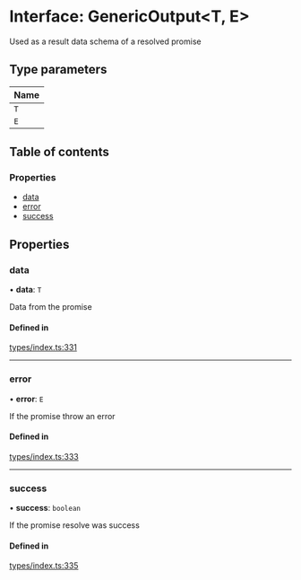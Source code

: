 # Interface: GenericOutput<T, E\>

Used as a result data schema of a resolved promise

## Type parameters

| Name |
| :------ |
| `T` |
| `E` |

## Table of contents

### Properties

- [data](GenericOutput.md#data)
- [error](GenericOutput.md#error)
- [success](GenericOutput.md#success)

## Properties

### data

• **data**: `T`

Data from the promise

#### Defined in

[types/index.ts:331](https://github.com/nevermined-io/components-catalog/blob/55c8594/lib/src/types/index.ts#L331)

___

### error

• **error**: `E`

If the promise throw an error

#### Defined in

[types/index.ts:333](https://github.com/nevermined-io/components-catalog/blob/55c8594/lib/src/types/index.ts#L333)

___

### success

• **success**: `boolean`

If the promise resolve was success

#### Defined in

[types/index.ts:335](https://github.com/nevermined-io/components-catalog/blob/55c8594/lib/src/types/index.ts#L335)
